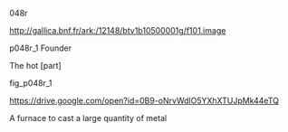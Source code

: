 048r 

http://gallica.bnf.fr/ark:/12148/btv1b10500001g/f101.image



p048r_1 Founder

The hot [part]



fig_p048r_1

https://drive.google.com/open?id=0B9-oNrvWdlO5YXhXTUJpMk44eTQ



A furnace to cast a large quantity of metal



